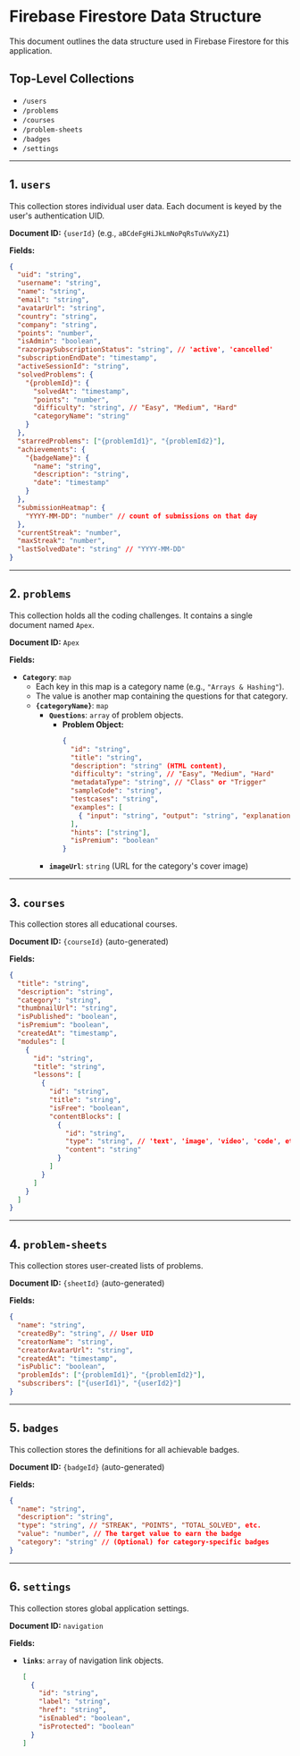# Firebase Firestore Data Structure

This document outlines the data structure used in Firebase Firestore for this application.

## Top-Level Collections

-   `/users`
-   `/problems`
-   `/courses`
-   `/problem-sheets`
-   `/badges`
-   `/settings`

---

## 1. `users`

This collection stores individual user data. Each document is keyed by the user's authentication UID.

**Document ID:** `{userId}` (e.g., `aBCdeFgHiJkLmNoPqRsTuVwXyZ1`)

**Fields:**

```json
{
  "uid": "string",
  "username": "string",
  "name": "string",
  "email": "string",
  "avatarUrl": "string",
  "country": "string",
  "company": "string",
  "points": "number",
  "isAdmin": "boolean",
  "razorpaySubscriptionStatus": "string", // 'active', 'cancelled'
  "subscriptionEndDate": "timestamp",
  "activeSessionId": "string",
  "solvedProblems": {
    "{problemId}": {
      "solvedAt": "timestamp",
      "points": "number",
      "difficulty": "string", // "Easy", "Medium", "Hard"
      "categoryName": "string"
    }
  },
  "starredProblems": ["{problemId1}", "{problemId2}"],
  "achievements": {
    "{badgeName}": {
      "name": "string",
      "description": "string",
      "date": "timestamp"
    }
  },
  "submissionHeatmap": {
    "YYYY-MM-DD": "number" // count of submissions on that day
  },
  "currentStreak": "number",
  "maxStreak": "number",
  "lastSolvedDate": "string" // "YYYY-MM-DD"
}
```

---

## 2. `problems`

This collection holds all the coding challenges. It contains a single document named `Apex`.

**Document ID:** `Apex`

**Fields:**

-   **`Category`**: `map`
    -   Each key in this map is a category name (e.g., `"Arrays & Hashing"`).
    -   The value is another map containing the questions for that category.
    -   **`{categoryName}`**: `map`
        -   **`Questions`**: `array` of problem objects.
            -   **Problem Object:**
                ```json
                {
                  "id": "string",
                  "title": "string",
                  "description": "string" (HTML content),
                  "difficulty": "string", // "Easy", "Medium", "Hard"
                  "metadataType": "string", // "Class" or "Trigger"
                  "sampleCode": "string",
                  "testcases": "string",
                  "examples": [
                    { "input": "string", "output": "string", "explanation": "string" }
                  ],
                  "hints": ["string"],
                  "isPremium": "boolean"
                }
                ```
        -   **`imageUrl`**: `string` (URL for the category's cover image)

---

## 3. `courses`

This collection stores all educational courses.

**Document ID:** `{courseId}` (auto-generated)

**Fields:**

```json
{
  "title": "string",
  "description": "string",
  "category": "string",
  "thumbnailUrl": "string",
  "isPublished": "boolean",
  "isPremium": "boolean",
  "createdAt": "timestamp",
  "modules": [
    {
      "id": "string",
      "title": "string",
      "lessons": [
        {
          "id": "string",
          "title": "string",
          "isFree": "boolean",
          "contentBlocks": [
            {
              "id": "string",
              "type": "string", // 'text', 'image', 'video', 'code', etc.
              "content": "string"
            }
          ]
        }
      ]
    }
  ]
}
```

---

## 4. `problem-sheets`

This collection stores user-created lists of problems.

**Document ID:** `{sheetId}` (auto-generated)

**Fields:**

```json
{
  "name": "string",
  "createdBy": "string", // User UID
  "creatorName": "string",
  "creatorAvatarUrl": "string",
  "createdAt": "timestamp",
  "isPublic": "boolean",
  "problemIds": ["{problemId1}", "{problemId2}"],
  "subscribers": ["{userId1}", "{userId2}"]
}
```

---

## 5. `badges`

This collection stores the definitions for all achievable badges.

**Document ID:** `{badgeId}` (auto-generated)

**Fields:**

```json
{
  "name": "string",
  "description": "string",
  "type": "string", // "STREAK", "POINTS", "TOTAL_SOLVED", etc.
  "value": "number", // The target value to earn the badge
  "category": "string" // (Optional) for category-specific badges
}
```

---

## 6. `settings`

This collection stores global application settings.

**Document ID:** `navigation`

**Fields:**

-   **`links`**: `array` of navigation link objects.
    ```json
    [
      {
        "id": "string",
        "label": "string",
        "href": "string",
        "isEnabled": "boolean",
        "isProtected": "boolean"
      }
    ]
    ```